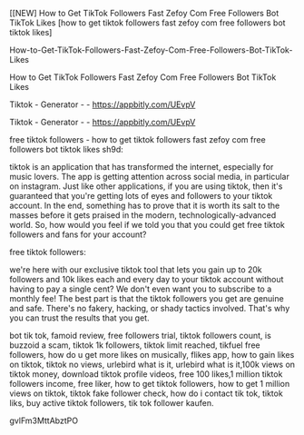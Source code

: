 [[NEW] How to Get TikTok Followers Fast Zefoy Com Free Followers Bot TikTok Likes [how to get tiktok followers fast zefoy com free followers bot tiktok likes]

How-to-Get-TikTok-Followers-Fast-Zefoy-Com-Free-Followers-Bot-TikTok-Likes

How to Get TikTok Followers Fast Zefoy Com Free Followers Bot TikTok Likes

Tiktok - Generator - - https://appbitly.com/UEvpV

Tiktok - Generator - - https://appbitly.com/UEvpV

free tiktok followers - how to get tiktok followers fast zefoy com free followers bot tiktok likes sh9d:

tiktok is an application that has transformed the internet, especially for music lovers. The app is getting attention across social media, in particular on instagram. Just like other applications, if you are using tiktok, then it's guaranteed that you're getting lots of eyes and followers to your tiktok account. In the end, something has to prove that it is worth its salt to the masses before it gets praised in the modern, technologically-advanced world. So, how would you feel if we told you that you could get free tiktok followers and fans for your account?

free tiktok followers:

we're here with our exclusive tiktok tool that lets you gain up to 20k followers and 10k likes each and every day to your tiktok account without having to pay a single cent? We don't even want you to subscribe to a monthly fee! The best part is that the tiktok followers you get are genuine and safe. There's no fakery, hacking, or shady tactics involved. That's why you can trust the results that you get.

bot tik tok, famoid review, free followers trial, tiktok followers count, is buzzoid a scam, tiktok 1k followers, tiktok limit reached, tikfuel free followers, how do u get more likes on musically, flikes app, how to gain likes on tiktok, tiktok no views, urlebird what is it, urlebird what is it,100k views on tiktok money, download tiktok profile videos, free 100 likes,1 million tiktok followers income, free liker, how to get tiktok followers, how to get 1 million views on tiktok, tiktok fake follower check, how do i contact tik tok, tiktok liks, buy active tiktok followers, tik tok follower kaufen.

gvlFm3MttAbztPO

